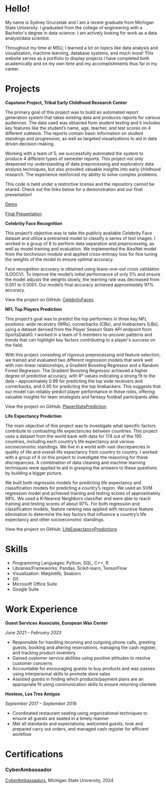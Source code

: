 # Hello!
My name is Sydney Gruczelak and I am a recent graduate from Michigan State University. I graduated from the college of engineering with a Bachelor's degree in data science. I am actively looking for work as a data analyst/data scientist. 

Throughout my time at MSU, I learned a lot on topics like data analysis and visualization, machine learning, database systems, and much more! This website serves as a portfolio to display projects I have completed both academically and on my own time and my accomplishments thus far in my career.

# Projects
**Capstone Project, Tribal Early Childhood Research Center**

The primary goal of this project was to build an automated report generation system that takes existing data and produces reports for various audiences. The data used was obtained from student testing and it includes key features like the student’s name, age, teacher, and test scores on 4 different subtests. The reports contain basic information on student standings and progression, as well as targeted visualizations to aid in data driven decision-making. 

Working with a team of 5, we successfully automated the system to produce 4 different types of semester reports. This project not only deepened my understanding of data preprocessing  and exploratory data analysis techniques, but also provided valuable insights into early childhood research. The experience reinforced my ability to solve complex problems.

This code is held under a restrictive license and the repository cannot be shared. Check out the links below for a demonstration and our final presentation!

[Demo](https://mediaspace.msu.edu/media/TRIBAL_START_PROGRAM_MVP/1_4jr2r0m5)

[Final Presentation](https://mediaspace.msu.edu/media/TRIBAL_EARLY_PROGRAM-CMSE495_Final_Video/1_srkg2ip3)

**Celebrity Face Recognition**

This project’s objective was to take the publicly available Celebrity Face dataset and utilize a pretrained model to classify a series of test images. I worked in a group of 6 to perform data separation and preprocessing, as well as model training and evaluation. We implemented the AlexNet model from the torchvision module and applied cross-entropy loss for fine tuning the weights of the model to ensure optimal accuracy.

Face recognition accuracy is obtained using leave-one-out cross validation (LOOCV). To improve the model’s initial performance of only 5% and ensure the model adjusts the weights slowly, the learning rate was decreased from 0.001 to 0.0001. Our model’s final accuracy achieved approximately 97% accuracy.

View the project on GitHub: [CelebrityFaces](https://github.com/gruczelak/PersonalPortfolio/tree/main/MachineLearning/CelebrityFaces)

**NFL Top Players Prediction**

This project’s goal was to predict the top performers in three key NFL positions: wide receivers (WRs), cornerbacks (CBs), and linebackers (LBs), using a dataset derived from the Player Season Stats API endpoint from SportsDataIO. I worked in a team of 5 members to uncover patterns and trends that can highlight key factors contributing to a player's success on the field. 

With this project consisting of rigorous preprocessing and feature selection, we trained and evaluated two different regression models that work well with non-linear relationships, a Gradient Boosting Regressor and a Random Forest Regressor. The Gradient Boosting Regressor achieved a higher degree of predictive accuracy, with R² values indicating a strong fit to the data – approximately 0.99 for predicting the top wide receivers and cornerbacks, and 0.95 for predicting the top linebackers. This suggests that our model can reliably predict player performance in these roles, offering valuable insights for team strategists and fantasy football participants alike.

View the project on GitHub: [PlayerStatsPrediction](https://github.com/gruczelak/PersonalPortfolio/blob/main/MachineLearning/PlayerStatsPrediction.ipynb)

**Life Expectancy Prediction**

The main objective of this project was to investigate what specific factors contribute to contrasting life expectancies between countries. This project uses a dataset from the world bank with data for 174 out of the 195 countries, including each country’s life expectancy and various socioeconomic standings. We live in a world with vast discrepancies in quality of life and overall life expectancy from country to country. I worked with a group of 4 on this project to investigate the reasoning for these discrepancies. A combination of data cleaning and machine learning techniques were applied to aid in grasping the answers to these questions by building a bigger picture. 

We built both regression models for predicting life expectancy and classification models for predicting a country’s region. We used an SVM regression model and achieved training and testing scores of approximately 98%. We used a K-Nearest Neighbors classifier and were able to reach training and testing scores of about 97%. For both regression and classification models, feature ranking was applied with recursive feature elimination to determine the key factors that influence a country’s life expectancy and other socioeconomic standings. 

View the project on GitHub: [LifeExpectancyPredictions](https://github.com/gruczelak/PersonalPortfolio/blob/main/MachineLearning/LifeExpectancyPredictions.ipynb)

# Skills
- Programming Languages: Python, SQL, C++, R
- Libraries/Frameworks: Pandas, Scikit-learn, TensorFlow
- Visualization: Matplotlib, Seaborn
- Git
- Microsoft Office Suite
- Google Suite

# Work Experience
**Guest Services Associate, European Wax Center**

_June 2021 – February 2023_
- Responsible for handling incoming and outgoing phone calls, greeting guests, booking and altering reservations, managing the cash register, and tracking product inventory
- Gained customer service abilities using positive attitudes to resolve customer concerns
- Accountable for encouraging guests to buy products and wax passes using interpersonal skills to promote store sales
- Assisted guests in finding which products/payment plans are an appropriate fit using communication skills to ensure returning clientele

**Hostess, Los Tres Amigos**

_September 2017 – September 2018_
- Coordinated restaurant seating using organizational techniques to ensure all guests are seated in a timely manner
- Met all standards and expectations; welcomed guests, took and prepared carry out orders, and managed cash register for efficient workflow

# Certifications
### CyberAmbassador
[CyberAmbassadors](https://sites.google.com/msu.edu/cyberambassadors/home), Michigan State University, 2024
